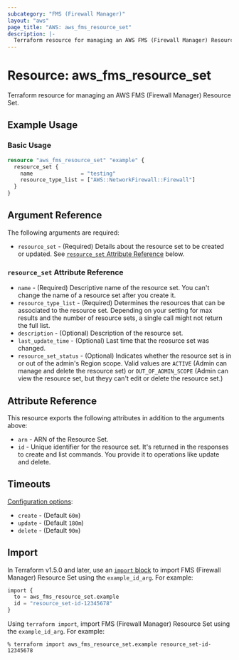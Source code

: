 ```yaml
---
subcategory: "FMS (Firewall Manager)"
layout: "aws"
page_title: "AWS: aws_fms_resource_set"
description: |-
  Terraform resource for managing an AWS FMS (Firewall Manager) Resource Set.
---
```


# Resource: aws_fms_resource_set

Terraform resource for managing an AWS FMS (Firewall Manager) Resource Set.

## Example Usage

### Basic Usage

```terraform
resource "aws_fms_resource_set" "example" {
  resource_set {
    name               = "testing"
    resource_type_list = ["AWS::NetworkFirewall::Firewall"]
  }
}
```

## Argument Reference

The following arguments are required:

* `resource_set` - (Required) Details about the resource set to be created or updated. See [`resource_set` Attribute Reference](#resource_set-attribute-reference) below.

### `resource_set` Attribute Reference

* `name` - (Required) Descriptive name of the resource set. You can't change the name of a resource set after you create it.
* `resource_type_list` - (Required) Determines the resources that can be associated to the resource set. Depending on your setting for max results and the number of resource sets, a single call might not return the full list.
* `description` - (Optional) Description of the resource set.
* `last_update_time` - (Optional) Last time that the reosurce set was changed.
* `resource_set_status` - (Optional) Indicates whether the resource set is in or out of the admin's Region scope. Valid values are `ACTIVE` (Admin can manage and delete the resource set) or `OUT_OF_ADMIN_SCOPE` (Admin can view the resource set, but theyy can't edit or delete the resource set.)

## Attribute Reference

This resource exports the following attributes in addition to the arguments above:

* `arn` - ARN of the Resource Set.
* `id` - Unique identifier for the resource set. It's returned in the responses to create and list commands. You provide it to operations like update and delete.

## Timeouts

[Configuration options](https://developer.hashicorp.com/terraform/language/resources/syntax#operation-timeouts):

* `create` - (Default `60m`)
* `update` - (Default `180m`)
* `delete` - (Default `90m`)

## Import

In Terraform v1.5.0 and later, use an [`import` block](https://developer.hashicorp.com/terraform/language/import) to import FMS (Firewall Manager) Resource Set using the `example_id_arg`. For example:

```terraform
import {
  to = aws_fms_resource_set.example
  id = "resource_set-id-12345678"
}
```

Using `terraform import`, import FMS (Firewall Manager) Resource Set using the `example_id_arg`. For example:

```console
% terraform import aws_fms_resource_set.example resource_set-id-12345678
```
